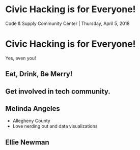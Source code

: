 <!-- .slide: data-state="normal" id="title" data-menu-title="Title" -->
# Civic Hacking is for Everyone!

Code & Supply Community Center | Thursday, April 5, 2018

<!-- .slide: data-state="normal" id="subtitle" data-menu-title="Title" -->
# Civic Hacking is for Everyone!

Yes, even you!

<!-- .slide: data-state="normal" id="Logistics & Credits" -->

## Eat, Drink, Be Merry!
## Get involved in tech community.


<!-- .slide: data-state="normal" id="Introductions" data-menu-title="Introductions" -->
## Melinda Angeles
* Allegheny County
* Love nerding out and data visualizations

## Ellie Newman
